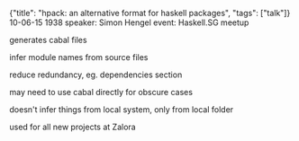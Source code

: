 {"title": "hpack: an alternative format for haskell packages", "tags": ["talk"]}
10-06-15 1938
speaker: Simon Hengel
event: Haskell.SG meetup

generates cabal files

infer module names from source files

reduce redundancy, eg. dependencies section

may need to use cabal directly for obscure cases

doesn't infer things from local system, only from local folder

used for all new projects at Zalora

